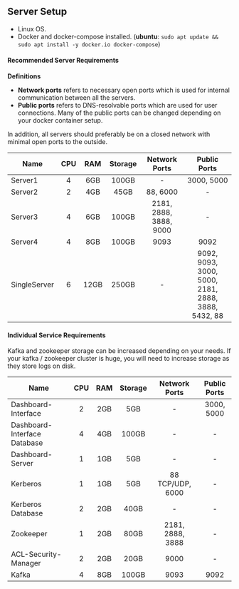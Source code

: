 ## Server Setup
- Linux OS.
- Docker and docker-compose installed. (**ubuntu**: `sudo apt update && sudo apt install -y docker.io docker-compose`)

#### Recommended Server Requirements

**Definitions**
- **Network ports** refers to necessary open ports which is used for internal communication between all the servers. 
- **Public ports** refers to DNS-resolvable ports which are used for user connections. Many of the public ports can be changed depending on your docker container setup.

In addition, all servers should preferably be on a closed network with minimal open ports to the outside.


| Name         |  CPU  |  RAM  | Storage |     Network Ports      |                    Public Ports                    |
| ------------ | :---: | :---: | :-----: | :--------------------: | :------------------------------------------------: |
| Server1      |   4   |  6GB  |  100GB  |           -            |                     3000, 5000                     |
| Server2      |   2   |  4GB  |  45GB   |        88, 6000        |                         -                          |
| Server3      |   4   |  6GB  |  100GB  | 2181, 2888, 3888, 9000 |                         -                          |
| Server4      |   4   |  8GB  |  100GB  |          9093          |                        9092                        |
| SingleServer |   6   | 12GB  |  250GB  |           -            | 9092, 9093, 3000, 5000, 2181, 2888, 3888, 5432, 88 |

#### Individual Service Requirements
Kafka and zookeeper storage can be increased depending on your needs. If your kafka / zookeeper cluster is huge, you will need to increase storage as they store logs on disk.

| Name                         |  CPU  |  RAM  | Storage |  Network Ports   | Public Ports |
| ---------------------------- | :---: | :---: | :-----: | :--------------: | :----------: |
| Dashboard-Interface          |   2   |  2GB  |   5GB   |        -         |  3000, 5000  |
| Dashboard-Interface Database |   4   |  4GB  |  100GB  |        -         |      -       |
| Dashboard-Server             |   1   |  1GB  |   5GB   |        -         |      -       |
| Kerberos                     |   1   |  1GB  |   5GB   | 88 TCP/UDP, 6000 |      -       |
| Kerberos Database            |   2   |  2GB  |  40GB   |        -         |      -       |
| Zookeeper                    |   1   |  2GB  |  80GB   | 2181, 2888, 3888 |      -       |
| ACL-Security-Manager         |   2   |  2GB  |  20GB   |       9000       |      -       |
| Kafka                        |   4   |  8GB  |  100GB  |       9093       |     9092     |

